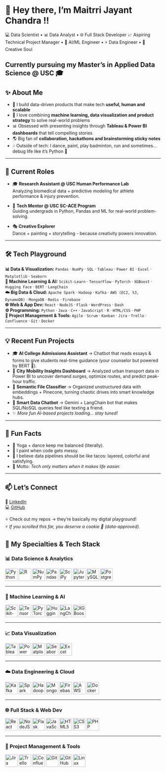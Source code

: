 # 👋 Hey there, I’m Maitrri Jayant Chandra !!

💻 Data Scientist • 📊 Data Analyst  • 🌐 Full Stack Developer
📈 Aspiring Technical Project Manager • 🤖 AI/ML Engineer • ⚡ Data Engineer • 🎨 Creative Soul  

Currently pursuing my **Master’s in Applied Data Science @ USC** 🎓  
---
## ✨ About Me  

- 🚀 I build data-driven products that make tech **useful, human and scalable**  
- 🧠 I love combining **machine learning, data visualization and product strategy** to solve real-world problems  
- 📊 Obsessed with presenting insights through **Tableau & Power BI dashboards** that tell compelling stories  
- 🌎 Big fan of **collaboration, hackathons and brainstorming sticky notes**  
- 🎶 Outside of tech: I dance, paint, play badminton, run and sometimes… debug life like it’s Python 🐍  

---

## 🔬 Current Roles  

- 🎓 **Research Assistant @ USC Human Performance Lab**  
  Analyzing biomedical data + predictive modeling for athlete performance & injury prevention.  

- 💬 **Tech Mentor @ USC SC-ACE Program**  
  Guiding undergrads in Python, Pandas and ML for real-world problem-solving.  

- 🎭 **Creative Explorer**  
  Dance + painting + storytelling - because creativity powers innovation.  

---

## 🛠️ Tech Playground  

**📊 Data & Visualization:** `Pandas` · `NumPy` · `SQL` · `Tableau` · `Power BI` · `Excel` · `Matplotlib` · `Seaborn`  
**🤖 Machine Learning & AI:** `Scikit-Learn` · `TensorFlow` · `PyTorch` · `XGBoost` · `Hugging Face` · `BERT` · `LangChain`  
**☁️ Big Data & Cloud:** `Apache Spark` · `Hadoop` · `Kafka` · `AWS (EC2, S3, DynamoDB)` · `MongoDB` · `Redis` · `Firebase`  
**🌐 Web & App Dev:** `React` · `NodeJS` · `Flask` · `WordPress` · `Dash`  
**⚙️ Programming:** `Python` · `Java` · `C++` · `JavaScript` · `R` · `HTML/CSS` · `PHP`  
**📌 Project Management & Tools:** `Agile` · `Scrum` · `Kanban` · `Jira` · `Trello` · `Confluence` · `Git` · `Docker`  

---

## 💡 Recent Fun Projects  

- 🎓 **AI College Admissions Assistant** → Chatbot that reads essays & forms to give students real-time guidance (your counselor but powered by BERT 🤖).  
- 🚌 **City Mobility Insights Dashboard** → Analyzed urban transport data in Power BI to uncover demand surges, optimize routes, and predict peak-hour traffic.  
- 📂 **Semantic File Classifier** → Organized unstructured data with embeddings + Pinecone, turning chaotic drives into smart knowledge hubs.  
- 💬 **Smart Data Chatbot** → Gemini + LangChain bot that makes SQL/NoSQL queries feel like texting a friend.  
- ✨ *More fun AI-based projects loading… stay tuned!*  

---

## 🌟 Fun Facts  

- 🧘 Yoga + dance keep me balanced (literally).  
- 🎨 I paint when code gets messy.  
- 🌮 I believe data pipelines should be like tacos: layered, colorful and satisfying.  
- 🤝 Motto: *Tech only matters when it makes life easier.*  

---

## 📫 Let’s Connect  

💼 [LinkedIn](https://www.linkedin.com/in/maitrrichandra)  
💻 [GitHub](https://github.com/maitrri)  

⭐ Check out my repos → they’re basically my digital playground!  
⚡ *If you scrolled this far, you deserve a cookie 🍪 (data-approved).*  

## 🔧 My Specialties & Tech Stack  

### 📊 Data Science & Analytics  
<p align="left">
  <img src="https://cdn.jsdelivr.net/gh/devicons/devicon/icons/python/python-original.svg" alt="Python" width="40" height="40"/>
  <img src="https://cdn.jsdelivr.net/gh/devicons/devicon/icons/r/r-original.svg" alt="R" width="40" height="40"/>
  <img src="https://cdn.jsdelivr.net/gh/devicons/devicon/icons/numpy/numpy-original.svg" alt="NumPy" width="40" height="40"/>
  <img src="https://cdn.jsdelivr.net/gh/devicons/devicon/icons/pandas/pandas-original.svg" alt="Pandas" width="40" height="40"/>
  <img src="https://cdn.jsdelivr.net/gh/devicons/devicon/icons/scipy/scipy-original.svg" alt="SciPy" width="40" height="40"/>
  <img src="https://cdn.jsdelivr.net/gh/devicons/devicon/icons/jupyter/jupyter-original.svg" alt="Jupyter" width="40" height="40"/>
  <img src="https://cdn.jsdelivr.net/gh/devicons/devicon/icons/mysql/mysql-original.svg" alt="MySQL" width="40" height="40"/>
  <img src="https://cdn.jsdelivr.net/gh/devicons/devicon/icons/postgresql/postgresql-original.svg" alt="PostgreSQL" width="40" height="40"/>
</p>

---

### 🤖 Machine Learning & AI  
<p align="left">
  <img src="https://cdn.jsdelivr.net/gh/devicons/devicon/icons/scikitlearn/scikitlearn-original.svg" alt="Scikit-Learn" width="40" height="40"/>
  <img src="https://cdn.jsdelivr.net/gh/devicons/devicon/icons/tensorflow/tensorflow-original.svg" alt="TensorFlow" width="40" height="40"/>
  <img src="https://cdn.jsdelivr.net/gh/devicons/devicon/icons/pytorch/pytorch-original.svg" alt="PyTorch" width="40" height="40"/>
  <img src="https://cdn.jsdelivr.net/gh/devicons/devicon/icons/huggingface/huggingface-original.svg" alt="HuggingFace" width="40" height="40"/>
  <img src="https://cdn.jsdelivr.net/gh/devicons/devicon/icons/langchain/langchain-original.svg" alt="LangChain" width="40" height="40"/>
  <img src="https://cdn.jsdelivr.net/gh/devicons/devicon/icons/xgboost/xgboost-original.svg" alt="XGBoost" width="40" height="40"/>
</p>

---

### 📈 Data Visualization  
<p align="left">
  <img src="https://cdn.jsdelivr.net/gh/devicons/devicon/icons/tableau/tableau-original.svg" alt="Tableau" width="40" height="40"/>
  <img src="https://cdn.jsdelivr.net/gh/devicons/devicon/icons/powerbi/powerbi-original.svg" alt="Power BI" width="40" height="40"/>
  <img src="https://cdn.jsdelivr.net/gh/devicons/devicon/icons/matplotlib/matplotlib-original.svg" alt="Matplotlib" width="40" height="40"/>
  <img src="https://cdn.jsdelivr.net/gh/devicons/devicon/icons/seaborn/seaborn-original.svg" alt="Seaborn" width="40" height="40"/>
  <img src="https://cdn.jsdelivr.net/gh/devicons/devicon/icons/excel/excel-original.svg" alt="Excel" width="40" height="40"/>
</p>

---

### ☁️ Data Engineering & Cloud  
<p align="left">
  <img src="https://cdn.jsdelivr.net/gh/devicons/devicon/icons/apachekafka/apachekafka-original.svg" alt="Kafka" width="40" height="40"/>
  <img src="https://cdn.jsdelivr.net/gh/devicons/devicon/icons/apachespark/apachespark-original.svg" alt="Spark" width="40" height="40"/>
  <img src="https://cdn.jsdelivr.net/gh/devicons/devicon/icons/hadoop/hadoop-original.svg" alt="Hadoop" width="40" height="40"/>
  <img src="https://cdn.jsdelivr.net/gh/devicons/devicon/icons/mongodb/mongodb-original.svg" alt="MongoDB" width="40" height="40"/>
  <img src="https://cdn.jsdelivr.net/gh/devicons/devicon/icons/firebase/firebase-plain.svg" alt="Firebase" width="40" height="40"/>
  <img src="https://cdn.jsdelivr.net/gh/devicons/devicon/icons/aws/aws-original.svg" alt="AWS" width="40" height="40"/>
  <img src="https://cdn.jsdelivr.net/gh/devicons/devicon/icons/docker/docker-original.svg" alt="Docker" width="40" height="40"/>
</p>

---

### 🌐 Full Stack & Web Dev  
<p align="left">
  <img src="https://cdn.jsdelivr.net/gh/devicons/devicon/icons/react/react-original.svg" alt="React" width="40" height="40"/>
  <img src="https://cdn.jsdelivr.net/gh/devicons/devicon/icons/nodejs/nodejs-original.svg" alt="NodeJS" width="40" height="40"/>
  <img src="https://cdn.jsdelivr.net/gh/devicons/devicon/icons/flask/flask-original.svg" alt="Flask" width="40" height="40"/>
  <img src="https://cdn.jsdelivr.net/gh/devicons/devicon/icons/javascript/javascript-original.svg" alt="JavaScript" width="40" height="40"/>
  <img src="https://cdn.jsdelivr.net/gh/devicons/devicon/icons/html5/html5-original.svg" alt="HTML5" width="40" height="40"/>
  <img src="https://cdn.jsdelivr.net/gh/devicons/devicon/icons/css3/css3-original.svg" alt="CSS3" width="40" height="40"/>
  <img src="https://cdn.jsdelivr.net/gh/devicons/devicon/icons/php/php-original.svg" alt="PHP" width="40" height="40"/>
</p>

---

### 📌 Project Management & Tools  
<p align="left">
  <img src="https://cdn.jsdelivr.net/gh/devicons/devicon/icons/jira/jira-original.svg" alt="Jira" width="40" height="40"/>
  <img src="https://cdn.jsdelivr.net/gh/devicons/devicon/icons/trello/trello-plain.svg" alt="Trello" width="40" height="40"/>
  <img src="https://cdn.jsdelivr.net/gh/devicons/devicon/icons/confluence/confluence-original.svg" alt="Confluence" width="40" height="40"/>
  <img src="https://cdn.jsdelivr.net/gh/devicons/devicon/icons/git/git-original.svg" alt="Git" width="40" height="40"/>
  <img src="https://cdn.jsdelivr.net/gh/devicons/devicon/icons/github/github-original.svg" alt="GitHub" width="40" height="40"/>
  <img src="https://cdn.jsdelivr.net/gh/devicons/devicon/icons/linux/linux-original.svg" alt="Linux" width="40" height="40"/>
</p>
